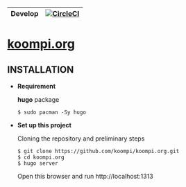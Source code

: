 | Develop | [![CircleCI](https://circleci.com/gh/koompi/koompi.org.svg?style=svg)](https://circleci.com/gh/koompi/koompi.org)  |
|---------|-----------------------------------------------------------------------------------------------------------------------------|

# [koompi.org](https://koompi.org)


## **INSTALLATION**

* **Requirement**

    **hugo** package

    ```
    $ sudo pacman -Sy hugo
    ```

* **Set up this project**

    Cloning the repository and preliminary steps

    ```
    $ git clone https://github.com/koompi/koompi.org.git
    $ cd koompi.org
    $ hugo server
    ```

    Open this browser and run http://localhost:1313